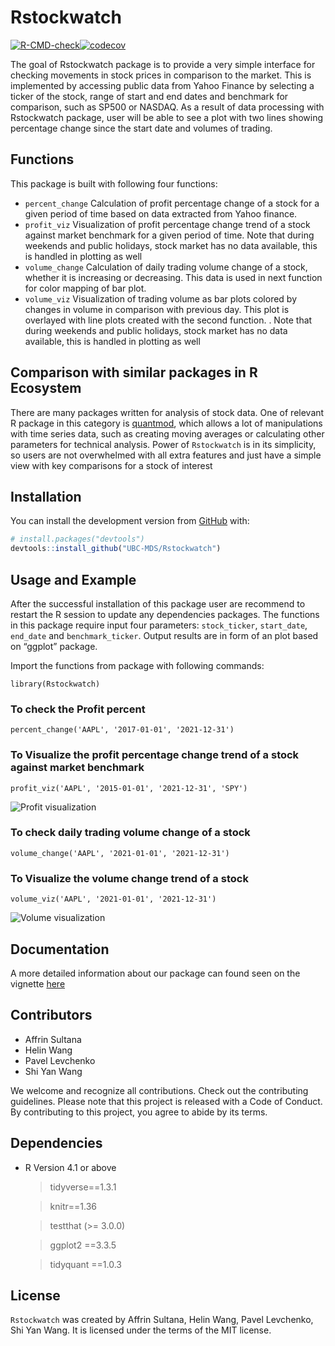 
<!-- README.md is generated from README.Rmd. Please edit README.Rmd file -->

# Rstockwatch

<!-- badges: start -->

[![R-CMD-check](https://github.com/UBC-MDS/Rstockwatch/workflows/R-CMD-check/badge.svg)](https://github.com/UBC-MDS/Rstockwatch/actions)[![codecov](https://codecov.io/gh/UBC-MDS/Rstockwatch/branch/main/graph/badge.svg?token=ylGvMBscyC)](https://codecov.io/gh/UBC-MDS/Rstockwatch)

<!-- badges: end -->

The goal of Rstockwatch package is to provide a very simple interface
for checking movements in stock prices in comparison to the market. This
is implemented by accessing public data from Yahoo Finance by selecting
a ticker of the stock, range of start and end dates and benchmark for
comparison, such as SP500 or NASDAQ. As a result of data processing with
Rstockwatch package, user will be able to see a plot with two lines
showing percentage change since the start date and volumes of trading.

## Functions

This package is built with following four functions:  
- `percent_change` Calculation of profit percentage change of a stock
for a given period of time based on data extracted from Yahoo finance.  
- `profit_viz` Visualization of profit percentage change trend of a
stock against market benchmark for a given period of time. Note that
during weekends and public holidays, stock market has no data available,
this is handled in plotting as well  
- `volume_change` Calculation of daily trading volume change of a stock,
whether it is increasing or decreasing. This data is used in next
function for color mapping of bar plot.  
- `volume_viz` Visualization of trading volume as bar plots colored by
changes in volume in comparison with previous day. This plot is
overlayed with line plots created with the second function. . Note that
during weekends and public holidays, stock market has no data available,
this is handled in plotting as well

## Comparison with similar packages in R Ecosystem

There are many packages written for analysis of stock data. One of
relevant R package in this category is
[quantmod](https://cran.r-project.org/web/packages/quantmod), which
allows a lot of manipulations with time series data, such as creating
moving averages or calculating other parameters for technical analysis.
Power of `Rstockwatch` is in its simplicity, so users are not
overwhelmed with all extra features and just have a simple view with key
comparisons for a stock of interest

## Installation

You can install the development version from
[GitHub](https://github.com/UBC-MDS/Rstockwatch) with:

``` r
# install.packages("devtools")
devtools::install_github("UBC-MDS/Rstockwatch")
```

## Usage and Example

After the successful installation of this package user are recommend to
restart the R session to update any dependencies packages. The functions
in this package require input four parameters: `stock_ticker`,
`start_date`, `end_date` and `benchmark_ticker`. Output results are in
form of an plot based on “ggplot” package.

Import the functions from package with following commands:

    library(Rstockwatch)

### To check the Profit percent

    percent_change('AAPL', '2017-01-01', '2021-12-31')

### To Visualize the profit percentage change trend of a stock against market benchmark

    profit_viz('AAPL', '2015-01-01', '2021-12-31', 'SPY')

![Profit
visualization](https://github.com/UBC-MDS/Rstockwatch/blob/main/docs/reference/profit_viz-1.png)

### To check daily trading volume change of a stock

    volume_change('AAPL', '2021-01-01', '2021-12-31')

### To Visualize the volume change trend of a stock

    volume_viz('AAPL', '2021-01-01', '2021-12-31')

![Volume
visualization](https://github.com/UBC-MDS/Rstockwatch/blob/main/docs/reference/volume_viz-1.png)

## Documentation

A more detailed information about our package can found seen on the
vignette
[here](https://ubc-mds.github.io/Rstockwatch/articles/my-vignette.html)

## Contributors

-   Affrin Sultana
-   Helin Wang
-   Pavel Levchenko
-   Shi Yan Wang

We welcome and recognize all contributions. Check out the contributing
guidelines. Please note that this project is released with a Code of
Conduct. By contributing to this project, you agree to abide by its
terms.

## Dependencies

-   R Version 4.1 or above

    > tidyverse==1.3.1

    > knitr==1.36

    > testthat (>= 3.0.0)

    > ggplot2 ==3.3.5

    > tidyquant ==1.0.3

## License

`Rstockwatch` was created by Affrin Sultana, Helin Wang, Pavel
Levchenko, Shi Yan Wang. It is licensed under the terms of the MIT
license.
